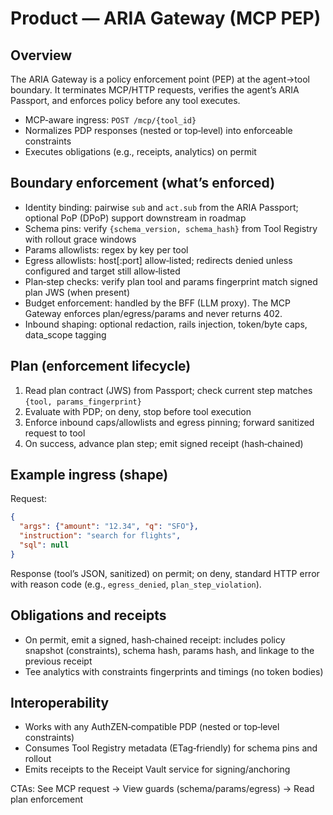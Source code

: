 # Product — ARIA Gateway (MCP PEP)

## Overview
The ARIA Gateway is a policy enforcement point (PEP) at the agent→tool boundary. It terminates MCP/HTTP requests, verifies the agent’s ARIA Passport, and enforces policy before any tool executes.

- MCP‑aware ingress: `POST /mcp/{tool_id}`
- Normalizes PDP responses (nested or top‑level) into enforceable constraints
- Executes obligations (e.g., receipts, analytics) on permit

## Boundary enforcement (what’s enforced)
- Identity binding: pairwise `sub` and `act.sub` from the ARIA Passport; optional PoP (DPoP) support downstream in roadmap
- Schema pins: verify `{schema_version, schema_hash}` from Tool Registry with rollout grace windows
- Params allowlists: regex by key per tool
- Egress allowlists: host[:port] allow‑listed; redirects denied unless configured and target still allow‑listed
- Plan‑step checks: verify plan tool and params fingerprint match signed plan JWS (when present)
- Budget enforcement: handled by the BFF (LLM proxy). The MCP Gateway enforces plan/egress/params and never returns 402.
- Inbound shaping: optional redaction, rails injection, token/byte caps, data_scope tagging

## Plan (enforcement lifecycle)
1) Read plan contract (JWS) from Passport; check current step matches `{tool, params_fingerprint}`
2) Evaluate with PDP; on deny, stop before tool execution
3) Enforce inbound caps/allowlists and egress pinning; forward sanitized request to tool
4) On success, advance plan step; emit signed receipt (hash‑chained)

## Example ingress (shape)
Request:
```json
{
  "args": {"amount": "12.34", "q": "SFO"},
  "instruction": "search for flights",
  "sql": null
}
```
Response (tool’s JSON, sanitized) on permit; on deny, standard HTTP error with reason code (e.g., `egress_denied`, `plan_step_violation`).

## Obligations and receipts
- On permit, emit a signed, hash‑chained receipt: includes policy snapshot (constraints), schema hash, params hash, and linkage to the previous receipt
- Tee analytics with constraints fingerprints and timings (no token bodies)

## Interoperability
- Works with any AuthZEN‑compatible PDP (nested or top‑level constraints)
- Consumes Tool Registry metadata (ETag‑friendly) for schema pins and rollout
- Emits receipts to the Receipt Vault service for signing/anchoring

CTAs: See MCP request → View guards (schema/params/egress) → Read plan enforcement
